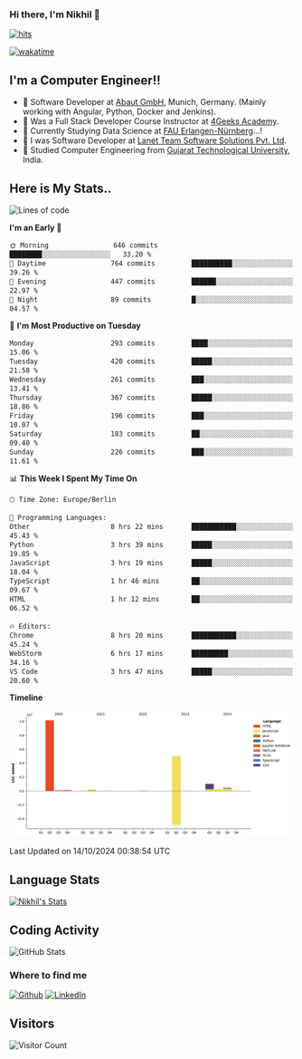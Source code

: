 ### Hi there, I'm Nikhil 👋

[![hits](https://hits.sh/github.com/silentsoft/hits.svg?color=2311cc)](https://hits.sh/github.com/silentsoft/hits/)

[![wakatime](https://wakatime.com/badge/user/369b6a3a-7953-4ff9-b7c7-be53d0a7ccc6.svg)](https://wakatime.com/@369b6a3a-7953-4ff9-b7c7-be53d0a7ccc6)

## I'm a  Computer Engineer!!

- 🌱 Software Developer at [Abaut GmbH](https://www.abaut.de/), Munich, Germany. (Mainly working with Angular, Python, Docker and Jenkins).
- 🌱 Was a Full Stack Developer Course Instructor at [4Geeks Academy](https://4geeks.com/).
- 🌱 Currently Studying Data Science at [FAU Erlangen-Nürnberg](https://www.fau.de/)...!
- 🌱 I was Software Developer at [Lanet Team Software Solutions Pvt. Ltd](https://lanetteam.com/).
- 🌱 Studied Computer Engineering from [Gujarat Technological University](https://www.gtu.ac.in/), India.

<h2>Here is My Stats..</h2>

<!--START_SECTION:waka-->
![Lines of code](https://img.shields.io/badge/From%20Hello%20World%20I%27ve%20Written-17.3%20million%20lines%20of%20code-blue)

**I'm an Early 🐤** 

```text
🌞 Morning                646 commits         ████████░░░░░░░░░░░░░░░░░   33.20 % 
🌆 Daytime                764 commits         ██████████░░░░░░░░░░░░░░░   39.26 % 
🌃 Evening                447 commits         ██████░░░░░░░░░░░░░░░░░░░   22.97 % 
🌙 Night                  89 commits          █░░░░░░░░░░░░░░░░░░░░░░░░   04.57 % 
```
📅 **I'm Most Productive on Tuesday** 

```text
Monday                   293 commits         ████░░░░░░░░░░░░░░░░░░░░░   15.06 % 
Tuesday                  420 commits         █████░░░░░░░░░░░░░░░░░░░░   21.58 % 
Wednesday                261 commits         ███░░░░░░░░░░░░░░░░░░░░░░   13.41 % 
Thursday                 367 commits         █████░░░░░░░░░░░░░░░░░░░░   18.86 % 
Friday                   196 commits         ███░░░░░░░░░░░░░░░░░░░░░░   10.07 % 
Saturday                 183 commits         ██░░░░░░░░░░░░░░░░░░░░░░░   09.40 % 
Sunday                   226 commits         ███░░░░░░░░░░░░░░░░░░░░░░   11.61 % 
```


📊 **This Week I Spent My Time On** 

```text
🕑︎ Time Zone: Europe/Berlin

💬 Programming Languages: 
Other                    8 hrs 22 mins       ███████████░░░░░░░░░░░░░░   45.43 % 
Python                   3 hrs 39 mins       █████░░░░░░░░░░░░░░░░░░░░   19.85 % 
JavaScript               3 hrs 19 mins       █████░░░░░░░░░░░░░░░░░░░░   18.04 % 
TypeScript               1 hr 46 mins        ██░░░░░░░░░░░░░░░░░░░░░░░   09.67 % 
HTML                     1 hr 12 mins        ██░░░░░░░░░░░░░░░░░░░░░░░   06.52 % 

🔥 Editors: 
Chrome                   8 hrs 20 mins       ███████████░░░░░░░░░░░░░░   45.24 % 
WebStorm                 6 hrs 17 mins       █████████░░░░░░░░░░░░░░░░   34.16 % 
VS Code                  3 hrs 47 mins       █████░░░░░░░░░░░░░░░░░░░░   20.60 % 
```

**Timeline**

![Lines of Code chart](https://raw.githubusercontent.com/nikhilmaguwala/nikhilmaguwala/main/assets/bar_graph.png)


 Last Updated on 14/10/2024 00:38:54 UTC
<!--END_SECTION:waka-->

<h2>Language Stats</h2>

[![Nikhil's Stats](https://github-readme-stats.vercel.app/api/wakatime?username=nikhilmaguwala&layout=compact&title=Stats)](https://github.com/nikhilmaguwala)


<h2>Coding Activity</h2>

<p><img src="https://wakatime.com/share/@nikhilmaguwala/7dd532b8-3e5e-4c26-8c46-68cc27712a92.svg" alt="GitHub Stats"></p>

<h3>Where to find me</h3>
<p>
    <a href="https://github.com/nikhilmaguwala" target="_blank"><img alt="Github" src="https://img.shields.io/badge/GitHub-%2312100E.svg?&style=for-the-badge&logo=Github&logoColor=white" /></a>
    <a href="https://www.linkedin.com/in/nikhil-maguwala" target="_blank"><img alt="LinkedIn" src="https://img.shields.io/badge/linkedin-%230077B5.svg?&style=for-the-badge&logo=linkedin&logoColor=white" /></a> 
</p>


<h2>Visitors</h2>

![Visitor Count](https://profile-counter.glitch.me/nikhilmaguwala/count.svg)

[website]: https://nikhilmaguwala.github.io/
[instagram]: https://www.instagram.com/nikhil_maguwala/
[linkedin]: https://www.linkedin.com/in/nikhil-maguwala/

